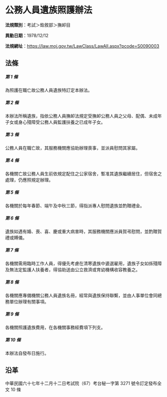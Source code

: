 # 公務人員遺族照護辦法

**法規類別**：考試＞銓敘部＞撫卹目

**異動日期**：1978/12/12  

**法規網址**：https://law.moj.gov.tw/LawClass/LawAll.aspx?pcode=S0090003





## 法條
##### 第 1 條
為照護在職亡故公務人員遺族特訂定本辦法。

##### 第 2 條
本辦法所稱遺族，指依公務人員撫卹法規定受撫卹公務人員之父母、配偶、未成年子女或身心殘障受公務人員監護扶養之已成年子女。

##### 第 3 條
公務人員在職亡故，其服務機關應協助辦理喪事，並派員慰問其家屬。

##### 第 4 條
各機關亡故公務人員生前依規定配住之公家宿舍，暫准其遺族繼續居住，但宿舍之處理，仍應照規定辦理。

##### 第 5 條
各機關於每年春節、端午及中秋三節，得指派專人慰問遺族並酌贈禮金。

##### 第 6 條
遺族如遇有婚、喪、喜、慶或重大病害時，其服務機關應派員賀弔慰問，並酌贈賀禮或賻儀。

##### 第 7 條
各機關需用臨時工作人員，得優先考慮在清寒遺族中遴選雇用，遺族子女如係殘障及無法定監護人扶養者，得協助送由公立救濟或育幼機構收容教養之。

##### 第 8 條
各機關應專備機關公務人員遺族名冊，經常與遺族保持聯繫，並由人事單位會同總務單位辦理有關事項。

##### 第 9 條
各機關照護遺族費用，在各機關事務經費項下列支。

##### 第 10 條
本辦法自發布日施行。

## 沿革
中華民國六十七年十二月十二日考試院（67）考台秘一字第 3271 號令訂定發布全文 10 條
